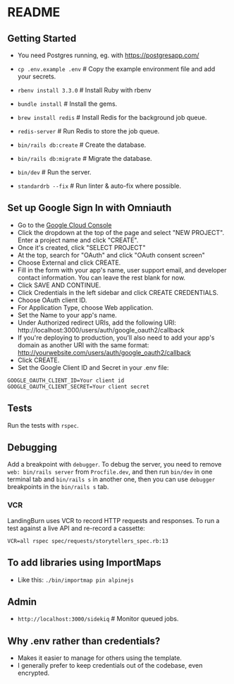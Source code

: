 # README

## Getting Started

- You need Postgres running, eg. with https://postgresapp.com/
- `cp .env.example .env` # Copy the example environment file and add your secrets.
- `rbenv install 3.3.0` # Install Ruby with rbenv
- `bundle install` # Install the gems.
- `brew install redis` # Install Redis for the background job queue.
- `redis-server` # Run Redis to store the job queue.

- `bin/rails db:create` # Create the database.
- `bin/rails db:migrate` # Migrate the database.
- `bin/dev` # Run the server.
- `standardrb --fix` # Run linter & auto-fix where possible.

## Set up Google Sign In with Omniauth

- Go to the [Google Cloud Console](https://console.cloud.google.com/)
- Click the dropdown at the top of the page and select "NEW PROJECT". Enter a project name and click "CREATE".
- Once it's created, click "SELECT PROJECT"
- At the top, search for "OAuth" and click "OAuth consent screen"
- Choose External and click CREATE.
- Fill in the form with your app's name, user support email, and developer contact information. You can leave the rest blank for now.
- Click SAVE AND CONTINUE.
- Click Credentials in the left sidebar and click CREATE CREDENTIALS.
- Choose OAuth client ID.
- For Application Type, choose Web application.
- Set the Name to your app's name.
- Under Authorized redirect URIs, add the following URI: http://localhost:3000/users/auth/google_oauth2/callback
- If you're deploying to production, you'll also need to add your app's domain as another URI with the same format: http://yourwebsite.com/users/auth/google_oauth2/callback
- Click CREATE.
- Set the Google Client ID and Secret in your .env file:

```
GOOGLE_OAUTH_CLIENT_ID=Your client id
GOOGLE_OAUTH_CLIENT_SECRET=Your client secret
```

## Tests

Run the tests with `rspec`.

## Debugging

Add a breakpoint with `debugger`. To debug the server, you need to remove `web: bin/rails server` from `Procfile.dev`, and then run `bin/dev` in one terminal tab and `bin/rails s` in another one, then you can use `debugger` breakpoints in the `bin/rails s` tab.

### VCR

LandingBurn uses VCR to record HTTP requests and responses. To run a test against a live API and re-record a cassette:

```
VCR=all rspec spec/requests/storytellers_spec.rb:13
```

## To add libraries using ImportMaps

- Like this: `./bin/importmap pin alpinejs`

## Admin

- `http://localhost:3000/sidekiq` # Monitor queued jobs.

## Why .env rather than credentials?

- Makes it easier to manage for others using the template.
- I generally prefer to keep credentials out of the codebase, even encrypted.
